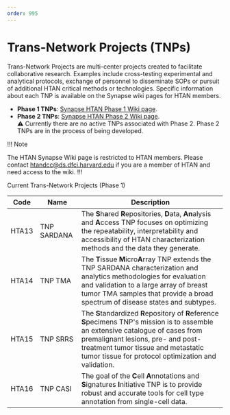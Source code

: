 ```yaml
---
order: 995
---
```


# Trans-Network Projects (TNPs)
Trans-Network Projects are multi-center projects created to facilitate collaborative research.  Examples include cross-testing experimental and analytical protocols, exchange of personnel to disseminate SOPs or pursuit of additional HTAN critical methods or technologies.  Specific information about each TNP is available on the Synapse wiki pages for HTAN members. 

- **Phase 1 TNPs**: [Synapse HTAN Phase 1 Wiki page](https://www.synapse.org/#!Synapse:syn17022193/wiki/584990). 
- **Phase 2 TNPs**: [Synapse HTAN Phase 2 Wiki page](https://www.synapse.org/Synapse:syn63296487/wiki/629655). \
:warning:  Currently there are no active TNPs associated with Phase 2. Phase 2 TNPs are in the process of being developed.

!!! Note

The HTAN Synapse Wiki page is restricted to HTAN members.  Please contact htandcc@ds.dfci.harvard.edu if you are a member of HTAN and need access to the wiki.
!!!


Current Trans-Network Projects (Phase 1)

| Code | Name | Description |
|------|------|-------------|
| HTA13 | TNP SARDANA | The **S**h**a**red **R**epositories, **D**ata, **An**alysis and **A**ccess TNP focuses on optimizing the repeatability, interpretability and accessibility of HTAN characterization methods and the data they generate.  |
| HTA14 | TNP TMA | The **T**issue **M**icro**A**rray TNP extends the TNP SARDANA characterization and analytics methodologies for evaluation and validation to a large array of breast tumor TMA samples that provide a broad spectrum of disease states and subtypes. |
| HTA15 | TNP SRRS | The **S**tandardized **R**epository of **R**eference **S**pecimens TNP's mission is to assemble an extensive catalogue of cases from premalignant lesions, pre- and post-treatment tumor tissue and metastatic tumor tissue for protocol optimization and validation. |
| HTA16 | TNP CASI | The goal of the **C**ell **A**nnotations and **S**ignatures **I**nitiative TNP is to provide robust and accurate tools for cell type annotation from single-cell data. |